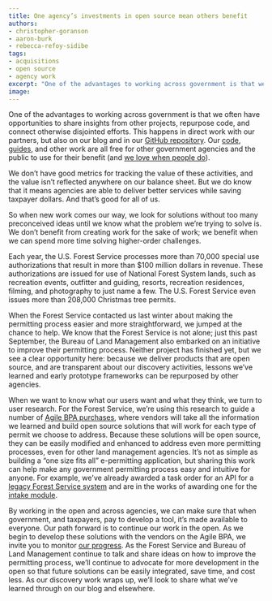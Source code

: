 ```yaml
---
title: One agency’s investments in open source mean others benefit
authors:
- christopher-goranson
- aaron-burk
- rebecca-refoy-sidibe
tags:
- acquisitions
- open source
- agency work
excerpt: "One of the advantages to working across government is that we often have opportunities to share insights from other projects, repurpose code, and connect otherwise disjointed efforts. This happens in direct work with our partners, but also on our blog and in our GitHub repository. Our code, guides, and other work are all free for other government agencies and the public to use for their benefit (and we love when people do)."
image:
---
```

One of the advantages to working across government is that we often have opportunities to share insights from other projects, repurpose code, and connect otherwise disjointed efforts. This happens in direct work with our partners, but also on our blog and in our [GitHub repository](https://github.com/18F/). Our [code](https://github.com/18F/open-source-guide), [guides](https://pages.18f.gov/guides/), and other work are all free for other government agencies and the public to use for their benefit (and [we love when people do](https://18f.gsa.gov/2016/01/06/tips-for-adapting-analytics-usa-gov/)).

We don’t have good metrics for tracking the value of these activities, and the value isn’t reflected anywhere on our balance sheet. But we do know that it means agencies are able to deliver better services while saving taxpayer dollars. And that’s good for all of us.

So when new work comes our way, we look for solutions without too many preconceived ideas until we know what the problem we’re trying to solve is. We don’t benefit from creating work for the sake of work; we benefit when we can spend more time solving higher-order challenges.

Each year, the U.S. Forest Service processes more than 70,000 special use authorizations that result in more than \$100 million dollars in revenue. These authorizations are issued for use of National Forest System lands, such as recreation events, outfitter and guiding, resorts, recreation residences, filming, and photography to just name a few. The U.S. Forest Service even issues more than 208,000 Christmas tree permits.

When the Forest Service contacted us last winter about making the permitting process easier and more straightforward, we jumped at the chance to help. We know that the Forest Service is not alone; just this past September, the Bureau of Land Management also embarked on an initiative to improve their permitting process. Neither project has finished yet, but we see a clear opportunity here: because we deliver products that are open source, and are transparent about our discovery activities, lessons we’ve learned and early prototype frameworks can be repurposed by other agencies.

When we want to know what our users want and what they think, we turn to user research. For the Forest Service, we’re using this research to guide a number of [Agile BPA purchases](https://18f.gsa.gov/2015/08/28/announcing-the-agile-BPA-awards/), where vendors will take all the information we learned and build open source solutions that will work for each type of permit we choose to address. Because these solutions will be open source, they can be easily modified and enhanced to address even more permitting processes, even for other land management agencies. It’s not as simple as building a “one size fits all” e-permitting application, but sharing this work can help make any government permitting process easy and intuitive for anyone. For example, we've already awarded a task order for an API for a [legacy Forest Service system](https://github.com/18F/fs-middlelayer-api) and are in the works of awarding one for the [intake module](https://github.com/18F/bpa-fs-epermit-intake).

By working in the open and across agencies, we can make sure that when government, and taxpayers, pay to develop a tool, it’s made available to everyone. Our path forward is to continue our work in the open. As we begin to develop these solutions with the vendors on the Agile BPA, we invite you to monitor [our progress](https://github.com/18F/forest-service-prototype). As the Forest Service and Bureau of Land Management continue to talk and share ideas on how to improve the permitting process, we’ll continue to advocate for more development in the open so that future solutions can be easily integrated, save time, and cost less. As our discovery work wraps up, we’ll look to share what we’ve learned through on our blog and elsewhere.
